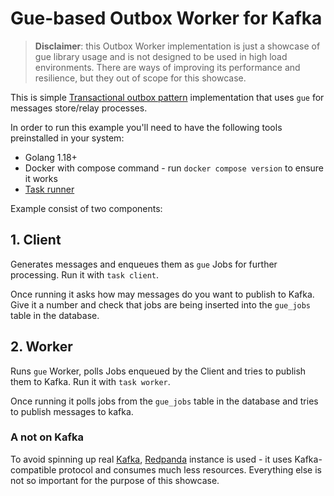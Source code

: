 # Gue-based Outbox Worker for Kafka

> **Disclaimer**: this Outbox Worker implementation is just a showcase of gue library usage and is not designed to be
> used in high load environments. There are ways of improving its performance and resilience, but they out of scope
> for this showcase.

This is simple [Transactional outbox pattern](https://microservices.io/patterns/data/transactional-outbox.html)
implementation that uses `gue` for messages store/relay processes.

In order to run this example you'll need to have the following tools preinstalled in your system:

- Golang 1.18+
- Docker with compose command - run `docker compose version` to ensure it works
- [Task runner](https://taskfile.dev/installation/)

Example consist of two components:

## 1. Client

Generates messages and enqueues them as `gue` Jobs for further processing. Run it with `task client`.

Once running it asks how may messages do you want to publish to Kafka. Give it a number and check that jobs are being
inserted into the `gue_jobs` table in the database.

## 2. Worker

Runs `gue` Worker, polls Jobs enqueued by the Client and tries to publish them to Kafka. Run it with `task worker`.

Once running it polls jobs from the `gue_jobs` table in the database and tries to publish messages to kafka.

### A not on Kafka

To avoid spinning up real [Kafka](https://kafka.apache.org/), [Redpanda](https://redpanda.com/) instance is used - it
uses Kafka-compatible protocol and consumes much less resources. Everything else is not so important for the purpose of
this showcase.